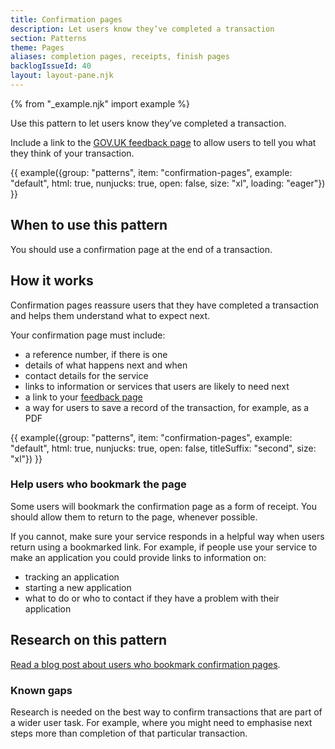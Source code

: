 ```yaml
---
title: Confirmation pages
description: Let users know they’ve completed a transaction
section: Patterns
theme: Pages
aliases: completion pages, receipts, finish pages
backlogIssueId: 40
layout: layout-pane.njk
---
```


{% from "_example.njk" import example %}

Use this pattern to let users know they’ve completed a transaction.

Include a link to the [GOV.UK feedback page](https://www.gov.uk/service-manual/service-assessments/get-feedback-page) to allow users to tell you what they think of your transaction.

{{ example({group: "patterns", item: "confirmation-pages", example: "default", html: true, nunjucks: true, open: false, size: "xl", loading: "eager"}) }}

## When to use this pattern

You should use a confirmation page at the end of a transaction.

## How it works

Confirmation pages reassure users that they have completed a transaction and helps them understand what to expect next.

Your confirmation page must include:

- a reference number, if there is one
- details of what happens next and when
- contact details for the service
- links to information or services that users are likely to need next
- a link to your [feedback page](https://www.gov.uk/service-manual/service-assessments/get-feedback-page)
- a way for users to save a record of the transaction, for example, as a PDF

{{ example({group: "patterns", item: "confirmation-pages", example: "default", html: true, nunjucks: true, open: false, titleSuffix: "second", size: "xl"}) }}

### Help users who bookmark the page

Some users will bookmark the confirmation page as a form of receipt. You should allow them to return to the page, whenever possible.

If you cannot, make sure your service responds in a helpful way when users return using a bookmarked link. For example, if people use your service to make an application you could provide links to information on:

- tracking an application
- starting a new application
- what to do or who to contact if they have a problem with their application

## Research on this pattern

[Read a blog post about users who bookmark confirmation pages](https://designnotes.blog.gov.uk/2015/12/10/do-users-return-to-your-service-after-finishing/).

### Known gaps

Research is needed on the best way to confirm transactions that are part of a wider user task. For example, where you might need to emphasise next steps more than completion of that particular transaction.
